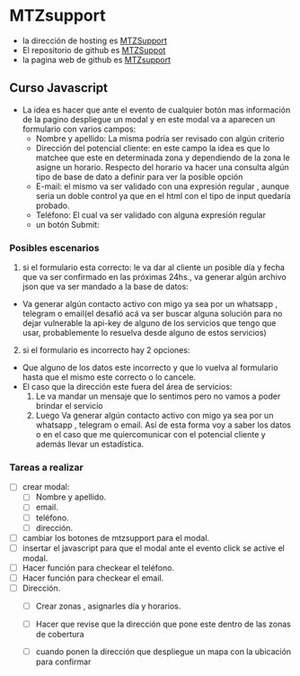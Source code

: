 # MTZsupport
 
- la dirección de hosting es [MTZSupport](https://mtzsupport.000webhostapp.com)
- El repositorio de github es [MTZSuppot](https://github.com/jslipak/jslipak.github.io)
- la pagina web de github es [MTZsupport](https://jslipak.github.io/)

## Curso Javascript
- La idea es hacer que ante el evento de cualquier botón mas información de la pagino despliegue un modal y en este modal va a aparecen un formulario con varios campos:
  - Nombre y apellido: La misma podría ser revisado con algún criterio
  - Dirección del potencial cliente: en este campo la idea es que lo matchee que este en determinada zona y dependiendo de la zona le asigne un horario. Respecto del horario va hacer una consulta algún tipo de base de dato a definir para ver la posible opción
  - E-mail: el mismo va ser validado con una expresión regular , aunque seria un doble control ya que en el html con el tipo de input quedaría probado.
  - Teléfono: El cual va ser validado con alguna expresión regular
  - un botón Submit:
### Posibles escenarios
1. si el formulario esta correcto:  le va dar al cliente un posible día y fecha que va ser confirmado en las próximas 24hs., va generar algún archivo json que va ser mandado a la base de datos:
  - Va generar algún contacto activo con migo ya sea por un whatsapp , telegram o email(el desafió acá va ser buscar alguna solución para no dejar vulnerable la api-key de alguno de los servicios que tengo que usar, probablemente lo resuelva desde alguno de estos servicios)
2. si el formulario es incorrecto hay 2 opciones:
  - Que alguno de los datos este incorrecto y que lo vuelva al formulario hasta que el mismo este correcto o lo cancele.
  - El caso que la  dirección este fuera del área de servicios: 
    1. Le va mandar un mensaje que lo sentimos pero no vamos a poder brindar el servicio
    2. Luego Va generar algún contacto activo con migo ya sea por un whatsapp , telegram o email. Así de esta forma voy a saber los datos o en el caso que me quiercomunicar con el potencial cliente y además llevar un estadística.

### Tareas a realizar 
- [  ] crear modal: 
  - [  ] Nombre y apellido.
  - [  ] email.
  - [  ] teléfono.
  - [  ] dirección.
- [  ] cambiar los botones de mtzsupport para el modal.
- [  ] insertar el javascript para que el modal ante el evento click se active el modal.
- [  ] Hacer función para checkear el teléfono.
- [  ] Hacer función para checkear el email.
- [  ] Dirección.
  - [  ] Crear zonas , asignarles día y horarios.
  - [  ] Hacer que revise que la dirección que pone este dentro de las zonas de cobertura
  - [  ] cuando ponen la dirección que despliegue un mapa con la ubicación para confirmar


